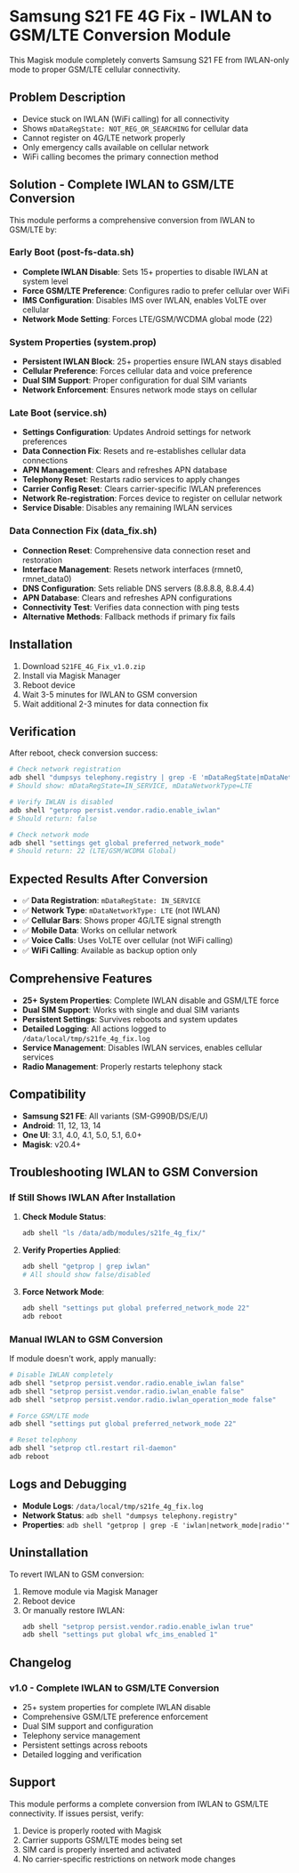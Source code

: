 # Samsung S21 FE 4G Fix - IWLAN to GSM/LTE Conversion Module

This Magisk module completely converts Samsung S21 FE from IWLAN-only mode to proper GSM/LTE cellular connectivity.

## Problem Description
- Device stuck on IWLAN (WiFi calling) for all connectivity
- Shows `mDataRegState: NOT_REG_OR_SEARCHING` for cellular data
- Cannot register on 4G/LTE network properly
- Only emergency calls available on cellular network
- WiFi calling becomes the primary connection method

## Solution - Complete IWLAN to GSM/LTE Conversion
This module performs a comprehensive conversion from IWLAN to GSM/LTE by:

### Early Boot (post-fs-data.sh)
- **Complete IWLAN Disable**: Sets 15+ properties to disable IWLAN at system level
- **Force GSM/LTE Preference**: Configures radio to prefer cellular over WiFi
- **IMS Configuration**: Disables IMS over IWLAN, enables VoLTE over cellular
- **Network Mode Setting**: Forces LTE/GSM/WCDMA global mode (22)

### System Properties (system.prop)
- **Persistent IWLAN Block**: 25+ properties ensure IWLAN stays disabled
- **Cellular Preference**: Forces cellular data and voice preference
- **Dual SIM Support**: Proper configuration for dual SIM variants
- **Network Enforcement**: Ensures network mode stays on cellular

### Late Boot (service.sh)
- **Settings Configuration**: Updates Android settings for network preferences
- **Data Connection Fix**: Resets and re-establishes cellular data connections
- **APN Management**: Clears and refreshes APN database
- **Telephony Reset**: Restarts radio services to apply changes
- **Carrier Config Reset**: Clears carrier-specific IWLAN preferences
- **Network Re-registration**: Forces device to register on cellular network
- **Service Disable**: Disables any remaining IWLAN services

### Data Connection Fix (data_fix.sh)
- **Connection Reset**: Comprehensive data connection reset and restoration
- **Interface Management**: Resets network interfaces (rmnet0, rmnet_data0)
- **DNS Configuration**: Sets reliable DNS servers (8.8.8.8, 8.8.4.4)
- **APN Database**: Clears and refreshes APN configurations
- **Connectivity Test**: Verifies data connection with ping tests
- **Alternative Methods**: Fallback methods if primary fix fails

## Installation
1. Download `S21FE_4G_Fix_v1.0.zip`
2. Install via Magisk Manager
3. Reboot device
4. Wait 3-5 minutes for IWLAN to GSM conversion
5. Wait additional 2-3 minutes for data connection fix

## Verification
After reboot, check conversion success:

```bash
# Check network registration
adb shell "dumpsys telephony.registry | grep -E 'mDataRegState|mDataNetworkType'"
# Should show: mDataRegState=IN_SERVICE, mDataNetworkType=LTE

# Verify IWLAN is disabled
adb shell "getprop persist.vendor.radio.enable_iwlan"
# Should return: false

# Check network mode
adb shell "settings get global preferred_network_mode"
# Should return: 22 (LTE/GSM/WCDMA Global)
```

## Expected Results After Conversion
- ✅ **Data Registration**: `mDataRegState: IN_SERVICE`
- ✅ **Network Type**: `mDataNetworkType: LTE` (not IWLAN)
- ✅ **Cellular Bars**: Shows proper 4G/LTE signal strength
- ✅ **Mobile Data**: Works on cellular network
- ✅ **Voice Calls**: Uses VoLTE over cellular (not WiFi calling)
- ✅ **WiFi Calling**: Available as backup option only

## Comprehensive Features
- **25+ System Properties**: Complete IWLAN disable and GSM/LTE force
- **Dual SIM Support**: Works with single and dual SIM variants
- **Persistent Settings**: Survives reboots and system updates
- **Detailed Logging**: All actions logged to `/data/local/tmp/s21fe_4g_fix.log`
- **Service Management**: Disables IWLAN services, enables cellular services
- **Radio Management**: Properly restarts telephony stack

## Compatibility
- **Samsung S21 FE**: All variants (SM-G990B/DS/E/U)
- **Android**: 11, 12, 13, 14
- **One UI**: 3.1, 4.0, 4.1, 5.0, 5.1, 6.0+
- **Magisk**: v20.4+

## Troubleshooting IWLAN to GSM Conversion

### If Still Shows IWLAN After Installation
1. **Check Module Status**:
   ```bash
   adb shell "ls /data/adb/modules/s21fe_4g_fix/"
   ```

2. **Verify Properties Applied**:
   ```bash
   adb shell "getprop | grep iwlan"
   # All should show false/disabled
   ```

3. **Force Network Mode**:
   ```bash
   adb shell "settings put global preferred_network_mode 22"
   adb reboot
   ```

### Manual IWLAN to GSM Conversion
If module doesn't work, apply manually:
```bash
# Disable IWLAN completely
adb shell "setprop persist.vendor.radio.enable_iwlan false"
adb shell "setprop persist.vendor.radio.iwlan_enable false"
adb shell "setprop persist.vendor.radio.iwlan_operation_mode false"

# Force GSM/LTE mode
adb shell "settings put global preferred_network_mode 22"

# Reset telephony
adb shell "setprop ctl.restart ril-daemon"
adb reboot
```

## Logs and Debugging
- **Module Logs**: `/data/local/tmp/s21fe_4g_fix.log`
- **Network Status**: `adb shell "dumpsys telephony.registry"`
- **Properties**: `adb shell "getprop | grep -E 'iwlan|network_mode|radio'"`

## Uninstallation
To revert IWLAN to GSM conversion:
1. Remove module via Magisk Manager
2. Reboot device
3. Or manually restore IWLAN:
   ```bash
   adb shell "setprop persist.vendor.radio.enable_iwlan true"
   adb shell "settings put global wfc_ims_enabled 1"
   ```

## Changelog
### v1.0 - Complete IWLAN to GSM/LTE Conversion
- 25+ system properties for complete IWLAN disable
- Comprehensive GSM/LTE preference enforcement
- Dual SIM support and configuration
- Telephony service management
- Persistent settings across reboots
- Detailed logging and verification

## Support
This module performs a complete conversion from IWLAN to GSM/LTE connectivity. If issues persist, verify:
1. Device is properly rooted with Magisk
2. Carrier supports GSM/LTE modes being set
3. SIM card is properly inserted and activated
4. No carrier-specific restrictions on network mode changes